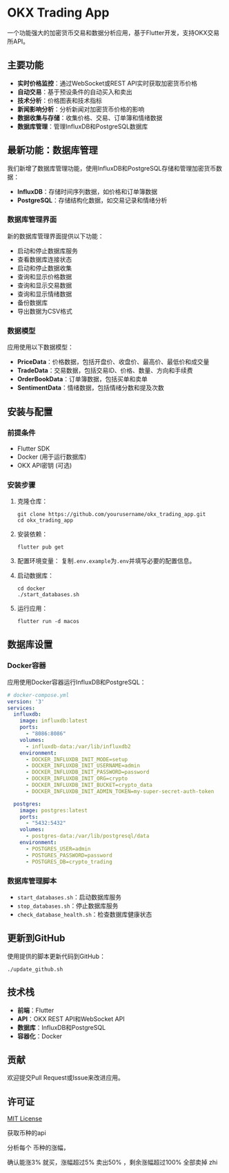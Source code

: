 # OKX Trading App

一个功能强大的加密货币交易和数据分析应用，基于Flutter开发，支持OKX交易所API。

## 主要功能

- **实时价格监控**：通过WebSocket或REST API实时获取加密货币价格
- **自动交易**：基于预设条件的自动买入和卖出
- **技术分析**：价格图表和技术指标
- **新闻影响分析**：分析新闻对加密货币价格的影响
- **数据收集与存储**：收集价格、交易、订单簿和情绪数据
- **数据库管理**：管理InfluxDB和PostgreSQL数据库

## 最新功能：数据库管理

我们新增了数据库管理功能，使用InfluxDB和PostgreSQL存储和管理加密货币数据：

- **InfluxDB**：存储时间序列数据，如价格和订单簿数据
- **PostgreSQL**：存储结构化数据，如交易记录和情绪分析

### 数据库管理界面

新的数据库管理界面提供以下功能：

- 启动和停止数据库服务
- 查看数据库连接状态
- 启动和停止数据收集
- 查询和显示价格数据
- 查询和显示交易数据
- 查询和显示情绪数据
- 备份数据库
- 导出数据为CSV格式

### 数据模型

应用使用以下数据模型：

- **PriceData**：价格数据，包括开盘价、收盘价、最高价、最低价和成交量
- **TradeData**：交易数据，包括交易ID、价格、数量、方向和手续费
- **OrderBookData**：订单簿数据，包括买单和卖单
- **SentimentData**：情绪数据，包括情绪分数和提及次数

## 安装与配置

### 前提条件

- Flutter SDK
- Docker (用于运行数据库)
- OKX API密钥 (可选)

### 安装步骤

1. 克隆仓库：
   ```
   git clone https://github.com/yourusername/okx_trading_app.git
   cd okx_trading_app
   ```

2. 安装依赖：
   ```
   flutter pub get
   ```

3. 配置环境变量：
   复制`.env.example`为`.env`并填写必要的配置信息。

4. 启动数据库：
   ```
   cd docker
   ./start_databases.sh
   ```

5. 运行应用：
   ```
   flutter run -d macos
   ```

## 数据库设置

### Docker容器

应用使用Docker容器运行InfluxDB和PostgreSQL：

```yaml
# docker-compose.yml
version: '3'
services:
  influxdb:
    image: influxdb:latest
    ports:
      - "8086:8086"
    volumes:
      - influxdb-data:/var/lib/influxdb2
    environment:
      - DOCKER_INFLUXDB_INIT_MODE=setup
      - DOCKER_INFLUXDB_INIT_USERNAME=admin
      - DOCKER_INFLUXDB_INIT_PASSWORD=password
      - DOCKER_INFLUXDB_INIT_ORG=crypto
      - DOCKER_INFLUXDB_INIT_BUCKET=crypto_data
      - DOCKER_INFLUXDB_INIT_ADMIN_TOKEN=my-super-secret-auth-token

  postgres:
    image: postgres:latest
    ports:
      - "5432:5432"
    volumes:
      - postgres-data:/var/lib/postgresql/data
    environment:
      - POSTGRES_USER=admin
      - POSTGRES_PASSWORD=password
      - POSTGRES_DB=crypto_trading
```

### 数据库管理脚本

- `start_databases.sh`：启动数据库服务
- `stop_databases.sh`：停止数据库服务
- `check_database_health.sh`：检查数据库健康状态

## 更新到GitHub

使用提供的脚本更新代码到GitHub：

```
./update_github.sh
```

## 技术栈

- **前端**：Flutter
- **API**：OKX REST API和WebSocket API
- **数据库**：InfluxDB和PostgreSQL
- **容器化**：Docker

## 贡献

欢迎提交Pull Request或Issue来改进应用。

## 许可证

[MIT License](LICENSE)


获取币种的api

分析每个 币种的涨幅，

确认能涨3% 就买，涨幅超过5% 卖出50%  ，剩余涨幅超过100% 全部卖掉
zhi

